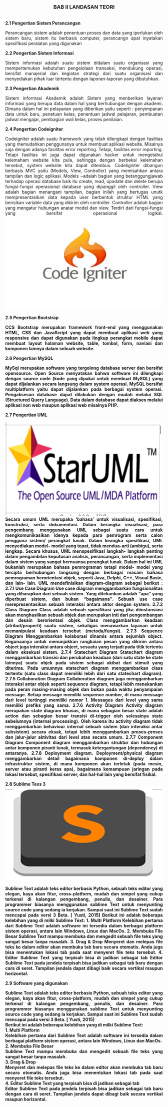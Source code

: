 <h3 align="center">BAB II 
LANDASAN TEORI</h3>
<br>
<b>2.1	Pengertian Sistem Perancangan</b>
<p align="justify">
Perancangan sistem adalah penentuan proses dan data yang iperlukan oleh sistem baru, sistem itu berbasis computer, perancangn apat inyatakan spesifikasi peralatan yang digunakan</p>
<b>2.2	Pengertian Sistem Informasi</b>
<p align="justify">
Sistem informasi adalah suatu sistem didalam suatu organisasi yang mempertemukan kebutuhan pengelolaan transaksi, mendukung operasi, bersifat manajerial dan kegiatan strategi dari suatu organisasi dan menyediakan pihak luar tertentu dengan laporan-laporan yang dibutuhkan.
</p>
<b>2.3	Pengertian Akademik</b>
<p align="justify">
Sistem informasi Akademik adalah Sistem yang menberikan layanan informasi yang berupa data dalam hal yang berhubungan dengan akademi. Dimana dalam hal ini pelayanan yang diberikan yaitu seperti : penyimpanan data untuk baru, penetuan kelas, penentuan jadwal pelajaran, pembuatan jadwal mengajar, pembagian wali kelas, proses penilaian.</p>
<b>
2.4	Pengertian Codeigniter</b>
<p align="justify">
Codeigniter adalah suatu framework yang telah dilengkapi dengan fasilitas yang memudahkan penggunanya untuk membuat aplikasi website. Misalnya saja dengan adanya fasilitas error reporting. Tetapi, fasilitas error reporting. Tetapi fasilitas ini juga dapat digunakan hacker untuk mengetahui kelemaham website kita pula, sehingga dengan berbekal kelemahan tersebut, system website kita dapat ditembus.
CodeIigniter dibangun berbasis MVC yaitu (Models, View, Controller) yang memisahkan antara tampilan dan logic aplikasi. Models ¬adalah bagian yang betanggungjawab terhadap operasi database baik itu create, read, upadate dan delete berupa fungsi-fungsi operasional database yang dipanggil oleh controller. View adalah bagian menangani tampilan, bagian  inilah yang bertugas unutk mempresentasikan data kepada user berbentuk struktur HTML yang berisikan variable data yang dikirim oleh controller. Controller adalah bagian yang mengatur hubungan anatar model dan view. Terdiri dari fungsi-fungsi yang bersifat operasional logikal.
<img src="https://github.com/SistemInformasiAkademik/Rancang-Bangun-Sistem-Informasi-Akademik-Unpad-Pangandaran-Berbasis-Web-Menggunakan-Framework-CI/blob/master/img/CI.PNG" width="500" height="300">
</p>
<b>
2.5	Pengertian Bootstrap<br>
<p align="justify">
CCS Bootstrap merupakan framework front-end yang menggunakan HTML, CSS dan JavaScript yang dapat membuat aplikasi web yang responsive dan dapat digunakan pada lingkup perangkat mobile dapat membuat layout halaman website, table, tombol, form, naviasi dan komponen lainnya dalam sebuah website.
</p>
<b>2.6 Pengertian MySQL</b>
<p align="justify">
MySql merupakan software yang tergolong database server dan bersifat opensource. Open Source menyatakan bahwa software ini dilengkapi dengan source code (kode yang dipakai untuk membuat MySQL) yang dapat dijalankan secara langsung dalam system operasi. MySQL bersifat multiplatform yaitu dapat dijalankan pada berbagai system operasi. Pengaksesan database dapat dilakukan dengan mudah melalui SQL (Structured Query Language). Data dalam database dapat diakses melalui aplikasi non web maupun aplikasi web misalnya PHP.
</p>
<b>2.7	Pengertian UML</b>
<p align="justify">
<img src="https://github.com/SistemInformasiAkademik/Rancang-Bangun-Sistem-Informasi-Akademik-Unpad-Pangandaran-Berbasis-Web-Menggunakan-Framework-CI/blob/master/img/STAR%20UML.PNG" width="500" height="300">
Secara umum UML merupaka ‘bahasa’ untuk visualisasi, spesifikasi, konstruksi, serta dokumentasi. Dalam kerangka visualisasi, para pengembang menggunakan UML sebagai suatu cara untuk mengkomunikasikan idenya kepada para pemrogram serta calon pengguna sistem/ perangkat lunak.
Dalam keangka spesifikasi, UML menyediakan model- model yang tepat, tidak mendua-arti (ambigu), serta lengkap. Secara khusus, UML menspesifikasi langkah- langkah penting dalam pengambilan keputusan analisis, perancangan, serta implementasi dalam sistem yang sangat bernuansa perangkat lunak. Dalam hal ini UML bukanlah merupakan bahasa pemrograman tetapi model- model yang tercipta berhubungan langsung dengan berbagai macam bahasa pemrograman berorientasi objek, seperti Java, Delphi, C++, Visual Basic, dan lain- lain. UML mendefinisikan diagram-diagram sebagai berikut :
<b> 2.7.1	Use Case Diagram </b>
Use case diagram menggambarkan fungsionalitas yang diharapkan dari sebuah sistem. Yang ditekankan adalah “apa” yang diperbuat sistem, dan bukan “bagaimana”. Sebuah use case merepresentasikan sebuah interaksi antara aktor dengan system.
<b> 2.7.2	Class Diagram </b> 
Class adalah sebuah spesifikasi yang jika diinstansiasi akan menghasilkan sebuah objek dan merupakan inti dari pengembangan dan desain berorientasi objek. Class menggambarkan keadaan (atribut/properti) suatu sistem, sekaligus menawarkan layanan untuk memanipulasi keadaan tersebut (metoda/fungsi).
<b> 2.7.3	Sequence Diagram </b>
Menggambarkan  kolaborasi dinamis antara sejumlah  object. Kegunaanya untuk menunjukkan rangkaian pesan yang dikirim antara  object juga interaksi antara  object, sesuatu yang terjadi pada titik tertentu dalam eksekusi sistem.
<b> 2.7.4	Statechart Diagram </b>
Statechart diagram menggambarkan transisi dan perubahan keadaan (dari satu state ke state lainnya) suatu objek pada sistem sebagai akibat dari stimuli yang diterima. Pada umumnya statechart diagram menggambarkan class tertentu (satu class dapat memiliki lebih dari satu statechart diagram). 
<b> 2.7.5	Collaboration Diagram </b>
Collaboration diagram juga menggambarkan interaksi antar objek seperti sequence diagram, tetapi lebih menekankan pada peran masing-masing objek dan bukan pada waktu penyampaian message.  Setiap message memiliki sequence number, di mana message dari level tertinggi memiliki nomor 1. Messages dari level yang sama memiliki prefiks yang sama.
<b> 2.7.6	Activity Diagram </b> 
Activity diagram merupakan state diagram khusus, di mana sebagian besar state adalah action dan sebagian besar transisi di-trigger oleh selesainya state sebelumnya (internal processing). Oleh karena itu activity diagram tidak menggambarkan behaviour internal sebuah sistem (dan interaksi antar subsistem) secara eksak, tetapi lebih menggambarkan proses-proses dan jalur-jalur aktivitas dari level atas secara umum.
<b> 2.7.7	Component Diagram </b>
Component diagram menggambarkan struktur dan hubungan antar komponen piranti lunak, termasuk ketergantungan (dependency) di antaranya.  
<b> 2.7.8	Deployment diagram. </b>
Deployment/physical diagram menggambarkan detail bagaimana komponen di-deploy dalam infrastruktur sistem, di mana komponen akan terletak (pada mesin, server atau piranti keras apa), bagaimana kemampuan jaringan pada lokasi tersebut, spesifikasi server, dan hal-hal lain yang bersifat fisikal.
</p>
<b>
2.8	Sublime Texs 3</b>
<br>
<img src="https://github.com/SistemInformasiAkademik/Rancang-Bangun-Sistem-Informasi-Akademik-Unpad-Pangandaran-Berbasis-Web-Menggunakan-Framework-CI/blob/master/img/sublime.PNG" width="500" height="300">
<p align="justify">
Sublime Text adalah teks editor berbasis Python, sebuah teks editor yang elegan, kaya akan fitur, cross-platform, mudah dan simpel yang cukup terkenal di kalangan pengembang, penulis, dan desainer. Para programmer biasanya menggunakan sublime Text untuk menyunting source code yang sedang ia kerjakan. Sampai saat ini Sublime Text sudah mencapai pada versi 3 Beta. [ Yusti, 2015]
Berikut ini adalah beberapa kelebihan yang di milki Sublime Text:
1.	Multi Platform
Kelebihan pertama dari Sublime Text adalah software ini tersedia dalam berbagai platform sistem operasi, antara lain Windows, Linux dan MacOs. 
2.	Membuka File Besar
Sublime Text mampu membuka dan mengedit sebuah file teks yang sangat besar tanpa masalah.
3.	Drag & Drop
Menyeret dan melepas file teks ke dalam editor akan membuka tab baru secara otomatis. Anda juga bisa menentukan lokasi tab pada saat menyeret file teks tersebut. 
4.	Editor Sublime Text yang terpisah bisa di jadikan sebagai tab 
Editor Sublime Text pada jendela terpisah bisa jadikan sebagai tab baru dengan cara di seret. Tampilan jendela dapat dibagi baik secara vertikal maupun horizontal.
</p>
<b>
2.9	Software yang digunakan<br>
<p align="justify">
Sublime Text adalah teks editor berbasis Python, sebuah teks editor yang elegan, kaya akan fitur, cross-platform, mudah dan simpel yang cukup terkenal di kalangan pengembang, penulis, dan desainer. Para programmer biasanya menggunakan sublime Text untuk menyunting source code yang sedang ia kerjakan. Sampai saat ini Sublime Text sudah mencapai pada versi 3 Beta. [ Yusti, 2015]
<br>
Berikut ini adalah beberapa kelebihan yang di milki Sublime Text:<br>
1.	Multi Platform<br>
Kelebihan pertama dari Sublime Text adalah software ini tersedia dalam berbagai platform sistem operasi, antara lain Windows, Linux dan MacOs. <br>
2.	Membuka File Besar<br>
Sublime Text mampu membuka dan mengedit sebuah file teks yang sangat besar tanpa masalah.<br>
3.	Drag & Drop<br>
Menyeret dan melepas file teks ke dalam editor akan membuka tab baru secara otomatis. Anda juga bisa menentukan lokasi tab pada saat menyeret file teks tersebut. <br>
4.	Editor Sublime Text yang terpisah bisa di jadikan sebagai tab <br>
Editor Sublime Text pada jendela terpisah bisa jadikan sebagai tab baru dengan cara di seret. Tampilan jendela dapat dibagi baik secara vertikal maupun horizontal. 
</p>